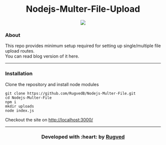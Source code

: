 <h1 align = 'center'> Nodejs-Multer-File-Upload </h1>

<div align="center">

[![](https://img.shields.io/badge/Made_with-Nodejs-green?style=for-the-badge&logo=node.js)](https://nodejs.org/en/)

</div>

### About

This repo provides minimum setup required for setting up single/multiple file upload routes. <br>
You can read blog version of it <a>here</a>.

------------------------------------------
### Installation

Clone the repository and install node modules
```
git clone https://github.com/RugvedB/Nodejs-Multer-File.git
cd Nodejs-Multer-File
npm i
mkdir uploads
node index.js
```

Checkout the site on <a href="http://localhost:3000">http://localhost:3000/</a>


------------------------------------------
<h3 align="center"><b>Developed with :heart: by <a href="https://github.com/rugvedb">Rugved</a></h1>
